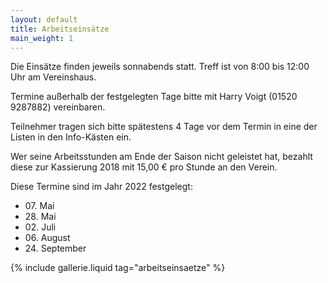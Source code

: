 ```yaml
---
layout: default
title: Arbeitseinsätze
main_weight: 1
---
```


Die Einsätze finden jeweils sonnabends statt. Treff ist von 8:00 bis 12:00 Uhr am Vereinshaus.

Termine außerhalb der festgelegten Tage bitte mit Harry Voigt (01520 9287882) vereinbaren.


Teilnehmer tragen sich bitte spätestens 4 Tage vor dem Termin in eine der Listen in den Info-Kästen ein.

Wer seine Arbeitsstunden am Ende der Saison nicht geleistet hat, bezahlt diese zur Kassierung 2018 mit 15,00 € pro Stunde an den Verein.

Diese Termine sind im Jahr 2022 festgelegt:

- 07\. Mai 
- 28\. Mai 
- 02\. Juli 
- 06\. August
- 24\. September 

{% include gallerie.liquid tag="arbeitseinsaetze" %}
